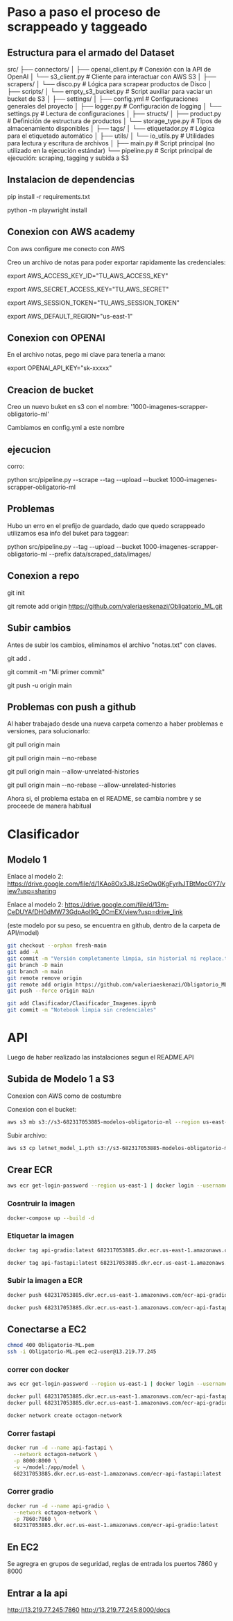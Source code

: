 # Paso a paso el proceso de scrappeado y taggeado

## Estructura para el armado del Dataset

src/
├── connectors/
│   ├── openai_client.py         # Conexión con la API de OpenAI
│   └── s3_client.py             # Cliente para interactuar con AWS S3
│
├── scrapers/
│   └── disco.py                 # Lógica para scrapear productos de Disco
│
├── scripts/
│   └── empty_s3_bucket.py       # Script auxiliar para vaciar un bucket de S3
│
├── settings/
│   ├── config.yml               # Configuraciones generales del proyecto
│   ├── logger.py                # Configuración de logging
│   └── settings.py              # Lectura de configuraciones
│
├── structs/
│   ├── product.py               # Definición de estructura de productos
│   └── storage_type.py          # Tipos de almacenamiento disponibles
│
├── tags/
│   └── etiquetador.py           # Lógica para el etiquetado automático
│
├── utils/
│   └── io_utils.py              # Utilidades para lectura y escritura de archivos
│
├── main.py                      # Script principal (no utilizado en la ejecución estándar)
└── pipeline.py                  # Script principal de ejecución: scraping, tagging y subida a S3




## Instalacion de dependencias

pip install -r requirements.txt

python -m playwright install


## Conexion con AWS academy
Con aws configure me conecto con AWS

Creo un archivo de notas para poder exportar rapidamente las credenciales:

export AWS_ACCESS_KEY_ID="TU_AWS_ACCESS_KEY"

export AWS_SECRET_ACCESS_KEY="TU_AWS_SECRET"

export AWS_SESSION_TOKEN="TU_AWS_SESSION_TOKEN"

export AWS_DEFAULT_REGION="us-east-1"

## Conexion con OPENAI

En el archivo notas, pego mi clave para tenerla a mano:

export OPENAI_API_KEY="sk-xxxxx"

## Creacion de bucket

Creo un nuevo buket en s3 con el nombre: '1000-imagenes-scrapper-obligatorio-ml'

Cambiamos en config.yml a este nombre

## ejecucion

corro:

python src/pipeline.py --scrape --tag --upload --bucket 1000-imagenes-scrapper-obligatorio-ml   


## Problemas

Hubo un erro en el prefijo de guardado, dado que quedo scrappeado utilizamos esa info del buket para taggear:

python src/pipeline.py --tag --upload --bucket 1000-imagenes-scrapper-obligatorio-ml --prefix data/scraped_data/images/

## Conexion a repo

git init

git remote add origin https://github.com/valeriaeskenazi/Obligatorio_ML.git

## Subir cambios

Antes de subir los cambios, eliminamos el archivo "notas.txt" con claves.

git add .

git commit -m "Mi primer commit"

git push -u origin main

## Problemas con push a github

Al haber trabajado desde una nueva carpeta comenzo a haber problemas e versiones, para solucionarlo:

git pull origin main

git pull origin main --no-rebase

git pull origin main --allow-unrelated-histories

git pull origin main --no-rebase --allow-unrelated-histories

Ahora si, el problema estaba en el README, se cambia nombre y se proceede de manera habitual


# Clasificador
## Modelo 1
Enlace al modelo 2: https://drive.google.com/file/d/1KAo8Ox3J8JzSeOw0KgFyrhJTBtMocGY7/view?usp=sharing

Enlace al modelo 2: https://drive.google.com/file/d/13m-CeDUYAfDH0dMW73GdpAol9G_0CmEX/view?usp=drive_link

(este modelo por su peso, se encuentra en github, dentro de la carpeta de API/model)

``` bash
git checkout --orphan fresh-main
git add -A
git commit -m "Versión completamente limpia, sin historial ni replace.txt"
git branch -D main
git branch -m main
git remote remove origin
git remote add origin https://github.com/valeriaeskenazi/Obligatorio_ML.git
git push --force origin main
```

```bash
git add Clasificador/Clasificador_Imagenes.ipynb
git commit -m "Notebook limpia sin credenciales"
```

# API

Luego de haber realizado las instalaciones segun el README.API

## Subida de Modelo 1 a S3

Conexion con AWS como de costumbre

Conexion con el bucket:

```bash
aws s3 mb s3://s3-682317053885-modelos-obligatorio-ml --region us-east-1
```

Subir archivo:

```bash
aws s3 cp letnet_model_1.pth s3://s3-682317053885-modelos-obligatorio-ml/letnet_model_1.pth
```

## Crear ECR 

```bash
aws ecr get-login-password --region us-east-1 | docker login --username AWS --password-stdin 682317053885.dkr.ecr.us-east-1.amazonaws.com
```

### Cosntruir la imagen

```bash
docker-compose up --build -d
```

### Etiquetar la imagen

```bash
docker tag api-gradio:latest 682317053885.dkr.ecr.us-east-1.amazonaws.com/ecr-api-gradio:latest

docker tag api-fastapi:latest 682317053885.dkr.ecr.us-east-1.amazonaws.com/ecr-api-fastapi:latest
```

### Subir la imagen a ECR

```bash
docker push 682317053885.dkr.ecr.us-east-1.amazonaws.com/ecr-api-gradio

docker push 682317053885.dkr.ecr.us-east-1.amazonaws.com/ecr-api-fastapi
```

## Conectarse a EC2

```bash
chmod 400 Obligatorio-ML.pem
ssh -i Obligatorio-ML.pem ec2-user@13.219.77.245
```

### correr con docker
```bash
aws ecr get-login-password --region us-east-1 | docker login --username AWS --password-stdin 682317053885.dkr.ecr.us-east-1.amazonaws.com

docker pull 682317053885.dkr.ecr.us-east-1.amazonaws.com/ecr-api-fastapi:latest
docker pull 682317053885.dkr.ecr.us-east-1.amazonaws.com/ecr-api-gradio:latest

docker network create octagon-network
```

### Correr fastapi

```bash
docker run -d --name api-fastapi \
  --network octagon-network \
  -p 8000:8000 \
  -v ~/model:/app/model \
  682317053885.dkr.ecr.us-east-1.amazonaws.com/ecr-api-fastapi:latest
```

### Correr gradio
``` bash
docker run -d --name api-gradio \
  --network octagon-network \
  -p 7860:7860 \
  682317053885.dkr.ecr.us-east-1.amazonaws.com/ecr-api-gradio:latest
```

## En EC2 
Se agregra en grupos de seguridad, reglas de entrada los puertos 7860 y 8000


## Entrar a la api
http://13.219.77.245:7860
http://13.219.77.245:8000/docs

